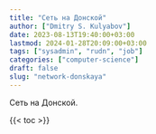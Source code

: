 ```yaml
---
title: "Сеть на Донской"
author: ["Dmitry S. Kulyabov"]
date: 2023-08-13T19:40:00+03:00
lastmod: 2024-01-28T20:09:00+03:00
tags: ["sysadmin", "rudn", "job"]
categories: ["computer-science"]
draft: false
slug: "network-donskaya"
---
```


Сеть на Донской.

<!--more-->

{{< toc >}}
